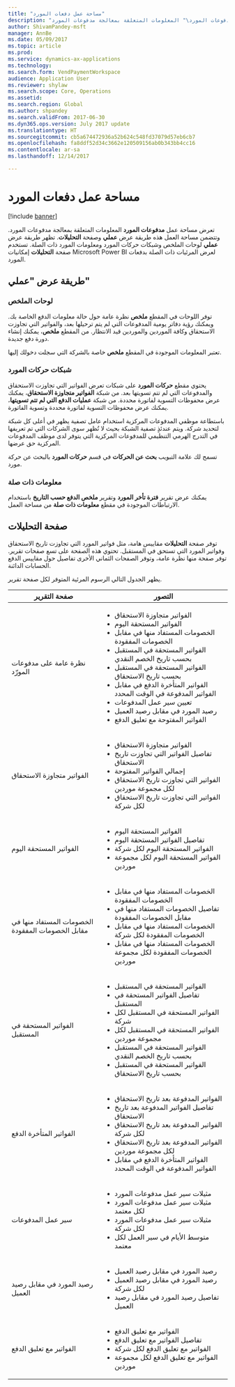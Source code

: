 ```yaml
---
title: "مساحة عمل دفعات المورد"
description: "يوفر هذا الموضوع معلومات حول مساحة العمل \"مدفوعات المورد‬\". تعرض مساحة عمل \"مدفوعات المورد‬\" المعلومات المتعلقة بمعالجة مدفوعات المورد."
author: ShivamPandey-msft
manager: AnnBe
ms.date: 05/09/2017
ms.topic: article
ms.prod: 
ms.service: dynamics-ax-applications
ms.technology: 
ms.search.form: VendPaymentWorkspace
audience: Application User
ms.reviewer: shylaw
ms.search.scope: Core, Operations
ms.assetid: 
ms.search.region: Global
ms.author: shpandey
ms.search.validFrom: 2017-06-30
ms.dyn365.ops.version: July 2017 update
ms.translationtype: HT
ms.sourcegitcommit: cb5a674472936a52b624c548fd37079d57eb6cb7
ms.openlocfilehash: fa8ddf52d34c3662e120509156ab0b343bb4cc16
ms.contentlocale: ar-sa
ms.lasthandoff: 12/14/2017

---
```


# <a name="vendor-payments-workspace"></a>مساحة عمل دفعات المورد

[!include [banner](../includes/banner.md)]

تعرض مساحة عمل **مدفوعات المورد** المعلومات المتعلقة بمعالجة مدفوعات المورد. وتتضمن مساحة العمل هذه طريقة عرض **عملي‬** وصفحة **التحليلات**. تظهر طريقة عرض **عملي** لوحات الملخص وشبكات حركات المورد ومعلومات المورد ذات الصلة. تستخدم صفحة **التحليلات** إمكانيات Microsoft Power BI لعرض المرئيات ذات الصلة بدفعات المورد.

## <a name="my-work-view"></a>طريقة عرض "عملي"

### <a name="summary-tiles"></a>لوحات الملخص

توفر اللوحات في المقطع **ملخص** نظرة عامة حول حالة معلومات الدفع الخاصة بك. ويمكنك رؤية دفاتر يومية المدفوعات التي لم يتم ترحيلها بعد، والفواتير التي تجاوزت الاستحقاق وكافة الموردين والموردين قيد الانتظار. من المقطع **ملخص**، يمكنك إنشاء دورة دفع جديدة.

تعتبر المعلومات الموجودة في المقطع **ملخص** خاصة بالشركة التي سجلت دخولك إليها.

### <a name="vendor-transactions-grids"></a>شبكات حركات المورد

يحتوي مقطع **حركات المورد** على شبكات تعرض الفواتير التي تجاوزت الاستحقاق والمدفوعات التي لم تتم تسويتها بعد. من شبكة **الفواتير متجاوزة الاستحقاق‬**، يمكنك عرض محفوظات التسوية لفاتورة محددة. من شبكة **عمليات الدفع التي لم تتم تسويتها‬**، يمكنك عرض محفوظات التسوية لفاتورة محددة وتسوية الفاتورة.

باستطاعة موظفي المدفوعات المركزية استخدام عامل تصفية يظهر في أعلى كل شبكة لتحديد شركة. ويتم عندئذٍ تصفية الشبكة بحيث لا تُظهر سوى الشركات التي تم تعريفها في التدرج الهرمي التنظيمي للمدفوعات المركزية التي يتوفر لدى موظف المدفوعات المركزية حق عرضها.

تسمح لك علامة التبويب **بحث عن الحركات‬** في قسم **حركات المورد** بالبحث عن حركة مورد.

### <a name="related-information"></a>معلومات ذات صلة

يمكنك عرض تقرير **فترة تأخر المورد** وتقرير **ملخص الدفع حسب التاريخ** باستخدام الارتباطات الموجودة في مقطع **معلومات ذات صلة** من مساحة العمل.

## <a name="analytics-page"></a>صفحة التحليلات

توفر صفحة **التحليلات** مقاييس هامة، مثل فواتير المورد التي تجاوزت تاريخ الاستحقاق وفواتير المورد التي تستحق في المستقبل. تحتوي هذه الصفحة على تسع صفحات تقرير. توفر صفحة منها نظرة عامة، وتوفر الصفحات الثماني الأخرى تفاصيل حول مقاييس الدفع الحسابات الدائنة.

يظهر الجدول التالي الرسوم المرئية المتوفر لكل صفحة تقرير.


|            صفحة التقرير            |                                                                                                                                                                                التصور                                                                                                                                                                                |
|-----------------------------------|-----------------------------------------------------------------------------------------------------------------------------------------------------------------------------------------------------------------------------------------------------------------------------------------------------------------------------------------------------------------------------|
|     نظرة عامة على مدفوعات المورّد      | <ul><li>الفواتير متجاوزة الاستحقاق</li><li>الفواتير المستحقة اليوم</li><li>الخصومات المستفاد منها في مقابل الخصومات المفقودة</li><li>الفواتير المستحقة في المستقبل بحسب تاريخ الخصم النقدي</li><li>الفواتير المستحقة في المستقبل بحسب تاريخ الاستحقاق</li><li>الفواتير المتأخرة الدفع في مقابل الفواتير المدفوعة في الوقت المحدد</li><li>تعيين سير عمل المدفوعات</li><li>رصيد المورد في مقابل رصيد العميل</li><li>الفواتير المفتوحة مع تعليق الدفع</li></ul> |
|         الفواتير متجاوزة الاستحقاق         |                                                                                             <ul><li>الفواتير متجاوزة الاستحقاق</li><li>تفاصيل الفواتير التي تجاوزت تاريخ الاستحقاق</li><li>إجمالي الفواتير المفتوحة</li><li>الفواتير التي تجاوزت تاريخ الاستحقاق لكل مجموعة موردين</li><li>الفواتير التي تجاوزت تاريخ الاستحقاق لكل شركة</li></ul>                                                                                              |
|        الفواتير المستحقة اليوم         |                                                                                                         <ul><li>الفواتير المستحقة اليوم</li><li>تفاصيل الفواتير المستحقة اليوم</li><li>الفواتير المستحقة اليوم لكل شركة</li><li>الفواتير المستحقة اليوم لكل مجموعة موردين</li></ul>                                                                                                          |
| الخصومات المستفاد منها في مقابل الخصومات المفقودة |                                                                             <ul><li>الخصومات المستفاد منها في مقابل الخصومات المفقودة</li><li>تفاصيل الخصومات المستفاد منها في مقابل الخصومات المفقودة</li><li>الخصومات المستفاد منها في مقابل الخصومات المفقودة لكل شركة</li><li>الخصومات المستفاد منها في مقابل الخصومات المفقودة لكل مجموعة موردين</li></ul>                                                                              |
|      الفواتير المستحقة في المستقبل       |                                                 <ul><li>الفواتير المستحقة في المستقبل</li><li>تفاصيل الفواتير المستحقة في المستقبل</li><li>الفواتير المستحقة في المستقبل لكل شركة</li><li>الفواتير المستحقة في المستقبل لكل مجموعة موردين</li><li>الفواتير المستحقة في المستقبل بحسب تاريخ الخصم النقدي</li><li>الفواتير المستحقة في المستقبل بحسب تاريخ الاستحقاق</li></ul>                                                  |
|        الفواتير المتأخرة الدفع         |                                                         <ul><li>الفواتير المدفوعة بعد تاريخ الاستحقاق</li><li>تفاصيل الفواتير المدفوعة بعد تاريخ الاستحقاق</li><li>الفواتير المدفوعة بعد تاريخ الاستحقاق لكل شركة</li><li>الفواتير المدفوعة بعد تاريخ الاستحقاق لكل مجموعة موردين</li><li>الفواتير المتأخرة الدفع في مقابل الفواتير المدفوعة في الوقت المحدد</li></ul>                                                          |
|         سير عمل المدفوعات          |                                                                                <ul><li>مثيلات سير عمل مدفوعات المورد</li><li>مثيلات سير عمل مدفوعات المورد لكل معتمد</li><li>مثيلات سير عمل مدفوعات المورد لكل شركة</li><li>متوسط الأيام في سير العمل لكل معتمد</li></ul>                                                                                |
|    رصيد المورد في مقابل رصيد العميل     |                                                                                                                   <ul><li>رصيد المورد في مقابل رصيد العميل</li><li>رصيد المورد في مقابل رصيد العميل لكل شركة</li><li>تفاصيل رصيد المورد في مقابل رصيد العميل</li></ul>                                                                                                                    |
|    الفواتير مع تعليق الدفع     |                                                                                         <ul><li>الفواتير مع تعليق الدفع</li><li>تفاصيل الفواتير مع تعليق الدفع</li><li>الفواتير مع تعليق الدفع لكل شركة</li><li>الفواتير مع تعليق الدفع لكل مجموعة موردين</li></ul>                                                                                          |


